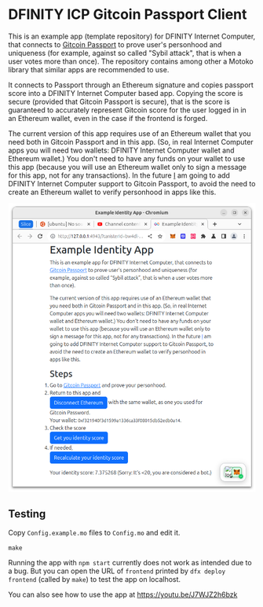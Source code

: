 # DFINITY ICP Gitcoin Passport Client

This is an example app (template repository) for DFINITY Internet Computer, that connects to [Gitcoin Passport](https://passport.gitcoin.co/) to prove user's personhood and uniqueness (for example, against so called "Sybil attack", that is when a user votes more than once). The repository contains among other a Motoko library that similar apps are recommended to use.

It connects to Passport through an Ethereum signature and copies passport score into a DFINITY Internet Computer based app.
Copying the score is secure (provided that Gitcoin Passport is secure), that is the score is guaranteed to accurately
represent Gitcoin score for the user logged in in an Ethereum wallet, even in the case if the frontend is forged.

The current version of this app requires use of an Ethereum wallet that you need both in Gitcoin Passport and in this app. (So, in real Internet Computer apps you will need two wallets: DFINITY Internet Computer wallet and Ethereum wallet.) You don't need to have any funds on your wallet to use this app (because you will use an Ethereum wallet only to sign a message for this app, not for any transactions). In the future [I](https://portonvictor.org) am going to add DFINITY Internet Computer support to Gitcoin Passport, to avoid the need to create an Ethereum wallet to verify personhood in apps like this.

![screenshot](images/screenshot.png)

## Testing

Copy `Config.example.mo` files to `Config.mo` and edit it.

```
make
```

Running the app with `npm start` currently does not work as intended due to a bug.
But you can open the URL of `frontend` printed by `dfx deploy frontend` (called by `make`) to test the app on localhost.

You can also see how to use the app at https://youtu.be/J7WJZ2h6bzk